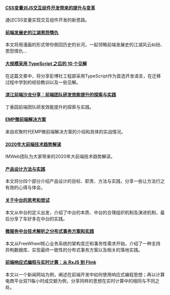 #### [CSS变量对JS交互组件开发带来的提升与变革](https://mp.weixin.qq.com/s/MjzeeFr7pglIRzcZ27xwgQ)
通过CSS变量实现交互组件开发的新思路。

#### [前端发展史的江湖恩怨情仇](https://mp.weixin.qq.com/s/j6TXMV7JLbopOBmjeIwwvA)
本文将用漫画的形式带你倒回历史的长河，一起领略前端发展史的江湖风云纠纷、恩怨情仇…

#### [大规模采用 TypeScript 之后的 10 个见解](https://mp.weixin.qq.com/s/nWhdJm2jaSqvm2S0f5i0Eg)
在这篇文章中，将分享彭博社工程部采用TypeScript作为首选开发语言，在迁移过程中学到的经验教训以及一些见解。

#### [滨江前端沙龙分享：前端团队研发效能提升的探索与实践](https://www.yuque.com/lizhiyao/dxydance/kikle8)
丁香园前端团队研发效能提升的探索与实践。

#### [EMP微前端解决方案](https://mp.weixin.qq.com/s/l0-uCLFRcBBrs4yTiAvryg)
来自欢聚时代EMP微前端解决方案的介绍和具体的实战情况。

#### [2020年大前端技术趋势解读](https://mp.weixin.qq.com/s/slghkDUyng7tOha3JFzeCQ)
IMWeb团队为大家带来的2020年大前端技术趋势解读。

#### [产品设计方法与实践](https://mp.weixin.qq.com/s/Sv2sKHuJ3nQOvdtvPirAuw)
本文将分四个部分介绍产品设计的目标、职责、方法与实践，分享一些让方法行之有效的心得与体会。

#### [关于中台的思考和尝试](https://mp.weixin.qq.com/s/qzvf4wZCDfHvATdz7KAgSg)
本文从中台的定义出发，介绍了中台的本质、中台的合理组织机制及演进机制，最后分享了车好多在中台的实践。

#### [微服务中台技术解析之分布式事务方案和实践](https://mp.weixin.qq.com/s/o11kXLV94hUn9YylcQ2ayA)
本文从FreeWheel核心业务系统的架构变迁和事务性需求开始，介绍了一种支持异构数据库、实现最终一致性的分布式事务方案以及相关的落地实践。

#### [前端响应式编程与实时计算：从 RxJS 到 Flink](https://mp.weixin.qq.com/s/m5kBSTYg95qHHOaZn1NV0g)
本文以一个新闻网站为例，阐述在前端开发中如何使用响应式编程思想；再以计算电商平台双11每小时成交额为例，分享同样的思想在实时计算中的相同与不同之处。